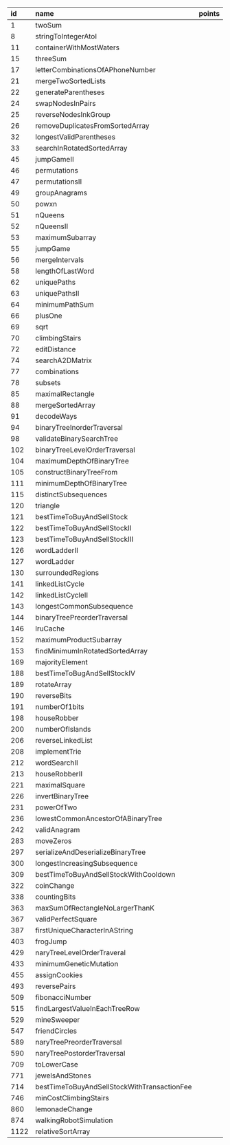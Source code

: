 id | name | points 
:- | :- | :-
1 | twoSum
8 | stringToIntegerAtoI | 
11 | containerWithMostWaters
15 | threeSum
17 | letterCombinationsOfAPhoneNumber
21 | mergeTwoSortedLists
22 | generateParentheses
24 | swapNodesInPairs
25 | reverseNodesInkGroup
26 | removeDuplicatesFromSortedArray
32 | longestValidParentheses
33 | searchInRotatedSortedArray
45 | jumpGameII
46 | permutations
47 | permutationsII
49 | groupAnagrams
50 | powxn
51 | nQueens
52 | nQueensII
53 | maximumSubarray
55 | jumpGame
56 | mergeIntervals
58 | lengthOfLastWord
62 | uniquePaths
63 | uniquePathsII
64 | minimumPathSum
66 | plusOne
69 | sqrt
70 | climbingStairs
72 | editDistance
74 | searchA2DMatrix
77 | combinations
78 | subsets
85 | maximalRectangle
88 | mergeSortedArray
91 | decodeWays
94 | binaryTreeInorderTraversal
98 | validateBinarySearchTree
102 | binaryTreeLevelOrderTraversal | 
104 | maximumDepthOfBinaryTree
105 | constructBinaryTreeFrom
111 | minimumDepthOfBinaryTree
115 | distinctSubsequences
120 | triangle
121 | bestTimeToBuyAndSellStock
122 | bestTimeToBuyAndSellStockII
123 | bestTimeToBuyAndSellStockIII
126 | wordLadderII
127 | wordLadder
130 | surroundedRegions
141 | linkedListCycle
142 | linkedListCycleII
143 | longestCommonSubsequence
144 | binaryTreePreorderTraversal
146 | lruCache
152 | maximumProductSubarray
153 | findMinimumInRotatedSortedArray
169 | majorityElement
188 | bestTimeToBugAndSellStockIV
189 | rotateArray
190 | reverseBits
191 | numberOf1bits
198 | houseRobber
200 | numberOfIslands
206 | reverseLinkedList
208 | implementTrie
212 | wordSearchII
213 | houseRobberII
221 | maximalSquare
226 | invertBinaryTree
231 | powerOfTwo
236 | lowestCommonAncestorOfABinaryTree
242 | validAnagram
283 | moveZeros
297 | serializeAndDeserializeBinaryTree
300 | longestIncreasingSubsequence
309 | bestTimeToBuyAndSellStockWithCooldown
322 | coinChange
338 | countingBits
363 | maxSumOfRectangleNoLargerThanK
367 | validPerfectSquare
387 | firstUniqueCharacterInAString
403 | frogJump
429 | naryTreeLevelOrderTraveral
433 | minimumGeneticMutation
455 | assignCookies
493 | reversePairs
509 | fibonacciNumber
515 | findLargestValueInEachTreeRow
529 | mineSweeper
547 | friendCircles
589 | naryTreePreorderTraversal
590 | naryTreePostorderTraversal
709 | toLowerCase
771 | jewelsAndStones
714 | bestTimeToBuyAndSellStockWithTransactionFee
746 | minCostClimbingStairs
860 | lemonadeChange
874 | walkingRobotSimulation
1122 | relativeSortArray
